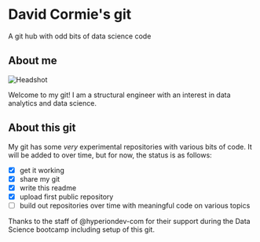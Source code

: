 # David Cormie's git
A git hub with odd bits of data science code

## About me
![Headshot](../assets/IMG_0304a_crop.JPG)

Welcome to my git! I am a structural engineer with an interest in data analytics and data science.

## About this git
My git has some _very_ experimental repositories with various bits of code. It will be added to over time, but for now, the status is as follows:

- [x] get it working
- [x] share my git
- [x] write this readme
- [x] upload first public repository
- [ ] build out repositories over time with meaningful code on various topics

Thanks to the staff of @hyperiondev-com for their support during the Data Science bootcamp including setup of this git.
